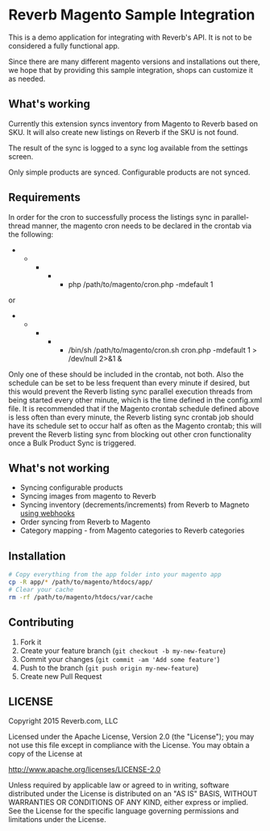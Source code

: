 # Reverb Magento Sample Integration

This is a demo application for integrating with Reverb's API. It is not to be
considered a fully functional app.

Since there are many different magento versions and installations out there, we
hope that by providing this sample integration, shops can customize it as
needed.

## What's working

Currently this extension syncs inventory from Magento to Reverb based on SKU.
It will also create new listings on Reverb if the SKU is not found.

The result of the sync is logged to a sync log available from the settings screen.

Only simple products are synced. Configurable products are not synced.

## Requirements

In order for the cron to successfully process the listings sync in parallel-thread manner, the magento cron needs to be
declared in the crontab via the following:

* * * * * php /path/to/magento/cron.php -mdefault 1

or

* * * * *  /bin/sh /path/to/magento/cron.sh cron.php -mdefault 1 > /dev/null 2>&1 &

Only one of these should be included in the crontab, not both. Also the schedule can be set to be less frequent than
every minute if desired, but this would prevent the Reverb listing sync parallel execution threads from being started
every other minute, which is the time defined in the config.xml file. It is recommended that if the Magento crontab
schedule defined above is less often than every minute, the Reverb listing sync crontab job should have its schedule set
to occur half as often as the Magento crontab; this will prevent the Reverb listing sync from blocking out other
cron functionality once a Bulk Product Sync is triggered.

## What's not working

* Syncing configurable products
* Syncing images from magento to Reverb
* Syncing inventory (decrements/increments) from Reverb to Magneto [using webhooks](https://reverb.com/page/api#webhooks)
* Order syncing from Reverb to Magento
* Category mapping - from Magento categories to Reverb categories

## Installation

```bash
# Copy everything from the app folder into your magento app
cp -R app/* /path/to/magento/htdocs/app/
# Clear your cache
rm -rf /path/to/magento/htdocs/var/cache
```

## Contributing

1. Fork it
2. Create your feature branch (`git checkout -b my-new-feature`)
3. Commit your changes (`git commit -am 'Add some feature'`)
4. Push to the branch (`git push origin my-new-feature`)
5. Create new Pull Request

## LICENSE

Copyright 2015 Reverb.com, LLC

Licensed under the Apache License, Version 2.0 (the "License");
you may not use this file except in compliance with the License.
You may obtain a copy of the License at

   http://www.apache.org/licenses/LICENSE-2.0

Unless required by applicable law or agreed to in writing, software
distributed under the License is distributed on an "AS IS" BASIS,
WITHOUT WARRANTIES OR CONDITIONS OF ANY KIND, either express or implied.
See the License for the specific language governing permissions and
limitations under the License.

